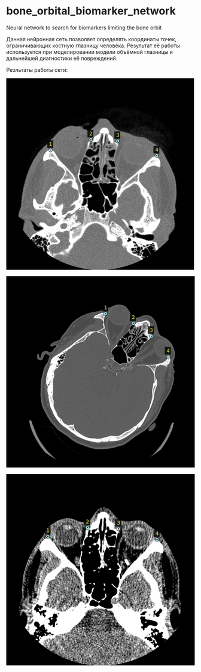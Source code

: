 # bone_orbital_biomarker_network
Neural network to search for biomarkers limiting the bone orbit 

Данная нейронная сеть позволяет определять координаты точек, ограничивающих костную глазницу человека. Результат её работы используется при моделировании модели объёмной глазницы и дальнейшей диагностики её повреждений.

Резльтаты работы сети:

<p align="center">    
<img src="https://github.com/birallex/bone_orbital_biomarker_network/blob/main/output/examples/example_1.png" width="512" height="512"/>
</p>

<p align="center">    
<img src="https://github.com/birallex/bone_orbital_biomarker_network/blob/main/output/examples/example_2.png" width="512" height="512"/>
</p>

<p align="center">    
<img src="https://github.com/birallex/bone_orbital_biomarker_network/blob/main/output/examples/example_3.png" width="512" height="512"/>
</p>